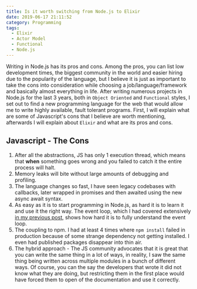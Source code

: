 ```yaml
---
title: Is it worth switching from Node.js to Elixir
date: 2019-06-17 21:11:52
category: Programming
tags: 
  - Elixir
  - Actor Model
  - Functional
  - Node.js
---
```

Writing in Node.js has its pros and cons. Among the pros, you can list low development times, the biggest community in the world and easier hiring due to the popularity of the language, but I believe it is just as important to take the cons into consideration while choosing a job/language/framework and basically almost everything in life.
After writing numerous projects in Node.js for the last 3 years, both in `Object Oriented` and `Functional` styles, I set out to find a new programming language for the web that would allow me to write highly available, fault tolerant programs.
First, I will explain what are some of Javascript's cons that I believe are worth mentioning, afterwards I will explain about `Elixir` and what are its pros and cons.

## Javascript - The Cons 
  1. After all the abstractions, JS has only 1 execution thread, which means that **when** something goes wrong and you failed to catch it the entire process will halt.
  2. Memory leaks will bite without large amounts of debugging and profiling.
  3. The language changes so fast, I have seen legacy codebases with callbacks, later wrapped in promises and then awaited using the new async await syntax.
  4. As easy as it is to start programming in Node.js, as hard it is to learn it and use it the right way. The event loop, which I had covered extensively [in my previous post](/2019/06/09/Node-JS-Event-Loop-0/), shows how hard it is to fully understand the event loop.
  5. The coupling to npm. I had at least 4 times where `npm install` failed in production because of some strange dependency not getting installed. I even had published packages disappear into thin air.
  6. The hybrid approach - The JS community advocates that it is great that you can write the same thing in a lot of ways, in reality, I saw the same thing being written across multiple modules in a bunch of different ways. Of course, you can the say the developers that wrote it did not know what they are doing, but restricting them in the first place would have forced them to open of the documentation and use it correctly.